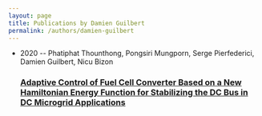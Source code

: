```yaml
---
layout: page
title: Publications by Damien Guilbert
permalink: /authors/damien-guilbert
---
```


<ul class="post-list">
<li><span class='post-meta'>2020 -- Phatiphat Thounthong, Pongsiri Mungporn, Serge Pierfederici, Damien Guilbert, Nicu Bizon</span><h3><a class='post-link' href="{{ site.baseurl }}/adaptive-control-of-fuel-cell-converter-based-on-a-new-hamiltonian-energy-function-for-stabilizing-the-dc-bus-in-dc-microgrid-applications">Adaptive Control of Fuel Cell Converter Based on a New Hamiltonian Energy Function for Stabilizing the DC Bus in DC Microgrid Applications</a></h3></li>

</ul>
